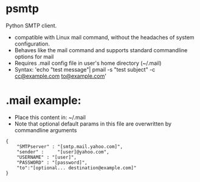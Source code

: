 # psmtp
Python SMTP client.
- compatible with Linux mail command, without the headaches of system configuration.
- Behaves like the mail command and supports standard commandline options for mail
- Requires .mail config file in user's home directory (~/.mail)
- Syntax: 
    'echo "test message"| pmail -s "test subject" -c cc@example.com to@example.com'
# .mail example:
- Place this content in: ~/.mail
- Note that optional default params in this file are overwritten by commandline arguments
```
{
    "SMTPserver" : "[smtp.mail.yahoo.com]",
    "sender" :     "[user]@yahoo.com",
    "USERNAME" : "[user]",
    "PASSWORD" : "[password]",
    "to":"[optional... destination@example.com]"
}
```

